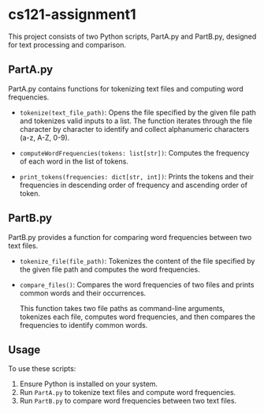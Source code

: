 # cs121-assignment1

This project consists of two Python scripts, PartA.py and PartB.py, designed for text processing and comparison.

## PartA.py

PartA.py contains functions for tokenizing text files and computing word frequencies.

- `tokenize(text_file_path)`: Opens the file specified by the given file path and tokenizes valid inputs to a list. The function iterates through the file character by character to identify and collect alphanumeric characters (a-z, A-Z, 0-9).

- `computeWordFrequencies(tokens: list[str])`: Computes the frequency of each word in the list of tokens.

- `print_tokens(frequencies: dict[str, int])`: Prints the tokens and their frequencies in descending order of frequency and ascending order of token.

## PartB.py

PartB.py provides a function for comparing word frequencies between two text files.

- `tokenize_file(file_path)`: Tokenizes the content of the file specified by the given file path and computes the word frequencies.

- `compare_files()`: Compares the word frequencies of two files and prints common words and their occurrences.

    This function takes two file paths as command-line arguments, tokenizes each file, computes word frequencies, and then compares the frequencies to identify common words.

## Usage

To use these scripts:

1. Ensure Python is installed on your system.
2. Run `PartA.py` to tokenize text files and compute word frequencies.
3. Run `PartB.py` to compare word frequencies between two text files.
